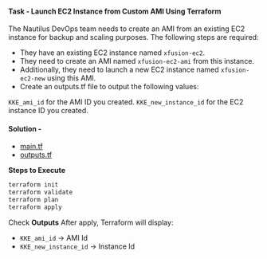 #### Task - Launch EC2 Instance from Custom AMI Using Terraform

The Nautilus DevOps team needs to create an AMI from an existing EC2 instance for backup and scaling purposes. The following steps are required:

- They have an existing EC2 instance named `xfusion-ec2`.
- They need to create an AMI named `xfusion-ec2-ami` from this instance.
- Additionally, they need to launch a new EC2 instance named `xfusion-ec2-new` using this AMI.
- Create an outputs.tf file to output the following values:

`KKE_ami_id` for the AMI ID you created.
`KKE_new_instance_id` for the EC2 instance ID you created.

#### Solution - 

- [main.tf](./main.tf)
- [outputs.tf](./outputs.tf)

**Steps to Execute**
```sh
terraform init
terraform validate
terraform plan
terraform apply
```

Check **Outputs**
After apply, Terraform will display:

- `KKE_ami_id` -> AMI Id
- `KKE_new_instance_id` -> Instance Id